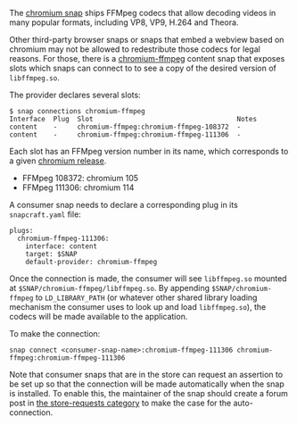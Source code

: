 The [chromium snap](https://snapcraft.io/chromium) ships FFMpeg codecs that allow decoding videos in many popular formats, including VP8, VP9, H.264 and Theora.

Other third-party browser snaps or snaps that embed a webview based on chromium may not be allowed to redestribute those codecs for legal reasons. For those, there is a [chromium-ffmpeg](https://snapcraft.io/chromium-ffmpeg) content snap that exposes slots which snaps can connect to to see a copy of the desired version of `libffmpeg.so`.

The provider declares several slots:

    $ snap connections chromium-ffmpeg
    Interface  Plug  Slot                                    Notes
    content    -     chromium-ffmpeg:chromium-ffmpeg-108372  -
    content    -     chromium-ffmpeg:chromium-ffmpeg-111306  -

Each slot has an FFMpeg version number in its name, which corresponds to a given [chromium release](https://chromium.googlesource.com/chromium/third_party/ffmpeg.git/+log/HEAD/chromium/config/Chrome/linux/x64/libavutil/ffversion.h).
 - FFMpeg 108372: chromium 105
 - FFMpeg 111306: chromium 114

A consumer snap needs to declare a corresponding plug in its `snapcraft.yaml` file:

    plugs:
      chromium-ffmpeg-111306:
        interface: content
        target: $SNAP
        default-provider: chromium-ffmpeg

Once the connection is made, the consumer will see `libffmpeg.so` mounted at `$SNAP/chromium-ffmpeg/libffmpeg.so`. By appending `$SNAP/chromium-ffmpeg` to `LD_LIBRARY_PATH` (or whatever other shared library loading mechanism the consumer uses to look up and load `libffmpeg.so`), the codecs will be made available to the application.

To make the connection:

    snap connect <consumer-snap-name>:chromium-ffmpeg-111306 chromium-ffmpeg:chromium-ffmpeg-111306

Note that consumer snaps that are in the store can request an assertion to be set up so that the connection will be made automatically when the snap is installed. To enable this, the maintainer of the snap should create a forum post in [the store-requests category](https://forum.snapcraft.io/c/store-requests) to make the case for the auto-connection.